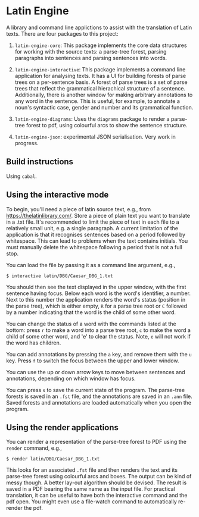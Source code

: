 Latin Engine
============

A library and command line applictions to assist with the translation of Latin
texts. There are four packages to this project:

1. `latin-engine-core`: This package implements the core data structures for
working with the source texts: a parse-tree forest, parsing paragraphs into
sentences and parsing sentences into words.

2. `latin-engine-interactive`: This package implements a command line
application for analysing texts. It has a UI for building forests of parse
trees on a per-sentence basis. A forest of parse trees is a set of parse trees
that reflect the grammatical hierachical structure of a sentence. Additionally,
there is another window for making arbitrary annotations to any word in the
sentence. This is useful, for example, to annotate a noun's syntactic case,
gender and number and its grammatical function.

3. `latin-engine-diagrams`: Uses the `diagrams` package to render a parse-tree
forest to pdf, using colourful arcs to show the sentence structure.

4. `latin-engine-json`: experimental JSON serialisation. Very work in progress.


Build instructions
------------------

Using `cabal`.

Using the interactive mode
--------------------------

To begin, you'll need a piece of latin source text, e.g., from
https://thelatinlibrary.com/. Store a piece of plain text you want to
translate in a .txt file. It's recommended to limit the piece of text in each
file to a relatively small unit, e.g. a single paragraph. A current limitation
of the application is that it recognises sentences based on a period followed
by whitespace. This can lead to problems when the text contains initials.
You must manually delete the whitespace following a period that is not a full
stop.

You can load the file by passing it as a command line argument, e.g.,

```
$ interactive latin/DBG/Caesar_DBG_1.txt
```

You should then see the text displayed in the upper window, with the first
sentence having focus. Below each word is the word's identifier, a number.
Next to this number the application renders the word's status (position in
the parse tree), which is either empty, `R` for a parse tree root or `C`
followed by a number indicating that the word is the child of some other word.

You can change the status of a word with the commands listed at the bottom:
press `r` to make a word into a parse tree root, `c` to make the word a child
of some other word, and 'e' to clear the status. Note, `e` will not work if
the word has children.

You can add annotations by pressing the `a` key, and remove them with the `u`
key. Press `f` to switch the focus between the upper and lower window.

You can use the up or down arrow keys to move between sentences and
annotations, depending on which window has focus.

You can press `s` to save the current state of the program. The parse-tree
forests is saved in an `.fst` file, and the annotations are saved in an `.ann`
file. Saved forests and annotations are loaded automatically when you open
the program.


Using the render applications
-----------------------------

You can render a representation of the parse-tree forest to PDF using the
`render` command, e.g.,

```
$ render latin/DBG/Caesar_DBG_1.txt
```

This looks for an associated `.fst` file and then renders the text and its
parse-tree forest using colourful arcs and boxes. The output can be kind of
messy though. A better lay-out algorithm should be devised. The result is saved
in a PDF bearing the same name as the input file.
For practical translation, it can be useful to have both the interactive
command and the pdf open. You might even use a file-watch command to
automatically re-render the pdf.